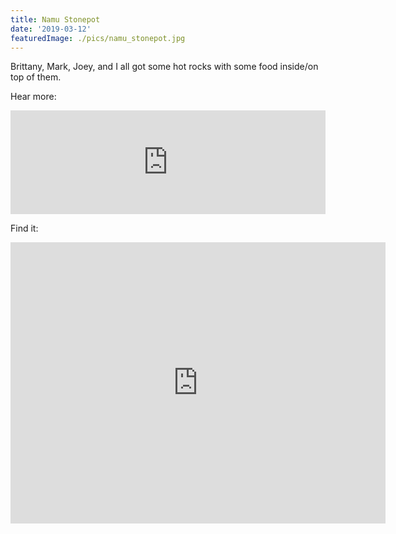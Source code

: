 ```yaml
---
title: Namu Stonepot
date: '2019-03-12'
featuredImage: ./pics/namu_stonepot.jpg
---
```


Brittany, Mark, Joey, and I all got some hot rocks with some food inside/on top
of them.

Hear more:

<iframe width="100%" height="166" scrolling="no" frameborder="no"
allow="autoplay"
src="https://w.soundcloud.com/player/?url=https%3A//api.soundcloud.com/tracks/589475505&color=%23ff5500&auto_play=false&hide_related=false&show_comments=true&show_user=true&show_reposts=false&show_teaser=true"></iframe>

Find it:

<iframe
src="https://www.google.com/maps/embed?pb=!1m14!1m8!1m3!1d12614.61533063185!2d-122.437966!3d37.7747143!3m2!1i1024!2i768!4f13.1!3m3!1m2!1s0x0%3A0xdb1da481f8617cdd!2sNamu+Stonepot!5e0!3m2!1sen!2sus!4v1552535841616"
width="600" height="450" frameborder="0" style="border:0"
allowfullscreen></iframe>
